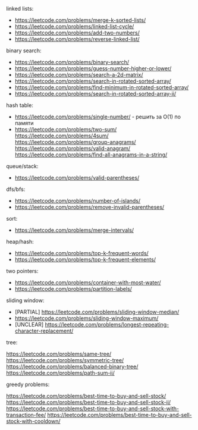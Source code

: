 linked lists:

+ <https://leetcode.com/problems/merge-k-sorted-lists/>
+ <https://leetcode.com/problems/linked-list-cycle/>
+ <https://leetcode.com/problems/add-two-numbers/>
+ <https://leetcode.com/problems/reverse-linked-list/>

binary search:

+ <https://leetcode.com/problems/binary-search/>
+ <https://leetcode.com/problems/guess-number-higher-or-lower/>
+ <https://leetcode.com/problems/search-a-2d-matrix/>
+ <https://leetcode.com/problems/search-in-rotated-sorted-array/>
+ <https://leetcode.com/problems/find-minimum-in-rotated-sorted-array/>
+ <https://leetcode.com/problems/search-in-rotated-sorted-array-ii/>

hash table:

+ <https://leetcode.com/problems/single-number/> - решить за O(1) по памяти
+ <https://leetcode.com/problems/two-sum/>
<https://leetcode.com/problems/4sum/>
<https://leetcode.com/problems/group-anagrams/>
<https://leetcode.com/problems/valid-anagram/>
<https://leetcode.com/problems/find-all-anagrams-in-a-string/>

queue/stack:

+ <https://leetcode.com/problems/valid-parentheses/>

dfs/bfs:

+ <https://leetcode.com/problems/number-of-islands/>
+ <https://leetcode.com/problems/remove-invalid-parentheses/>

sort:

+ <https://leetcode.com/problems/merge-intervals/>

heap/hash:

+ <https://leetcode.com/problems/top-k-frequent-words/>
+ <https://leetcode.com/problems/top-k-frequent-elements/>

two pointers:

+ <https://leetcode.com/problems/container-with-most-water/>
+ <https://leetcode.com/problems/partition-labels/>

sliding window:

+ [PARTIAL] <https://leetcode.com/problems/sliding-window-median/>
+ <https://leetcode.com/problems/sliding-window-maximum/>
+ [UNCLEAR] <https://leetcode.com/problems/longest-repeating-character-replacement/>

tree:

<https://leetcode.com/problems/same-tree/>
<https://leetcode.com/problems/symmetric-tree/>
<https://leetcode.com/problems/balanced-binary-tree/>
<https://leetcode.com/problems/path-sum-ii/>

greedy problems:

<https://leetcode.com/problems/best-time-to-buy-and-sell-stock/>
<https://leetcode.com/problems/best-time-to-buy-and-sell-stock-ii/>
<https://leetcode.com/problems/best-time-to-buy-and-sell-stock-with-transaction-fee/>
<https://leetcode.com/problems/best-time-to-buy-and-sell-stock-with-cooldown/>
